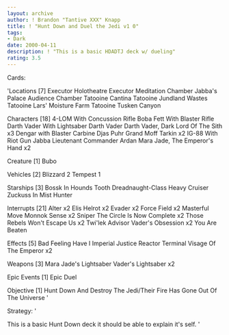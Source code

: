 ```yaml
---
layout: archive
author: ! Brandon "Tantive XXX" Knapp
title: ! "Hunt Down and Duel the Jedi v1 0"
tags:
- Dark
date: 2000-04-11
description: ! "This is a basic HDADTJ deck w/ dueling"
rating: 3.5
---
```

Cards: 

'Locations [7]
Executor Holotheatre
Executor Meditation Chamber
Jabba's Palace Audience Chamber
Tatooine Cantina
Tatooine Jundland Wastes
Tatooine Lars' Moisture Farm
Tatooine Tusken Canyon

Characters [18]
4-LOM With Concussion Rifle
Boba Fett With Blaster Rifle
Darth Vader With Lightsaber
Darth Vader
Darth Vader, Dark Lord Of The Sith x3
Dengar with Blaster Carbine
Djas Puhr
Grand Moff Tarkin x2
IG-88 With Riot Gun
Jabba
Lieutenant Commander Ardan
Mara Jade, The Emperor's Hand x2

Creature [1]
Bubo

Vehicles [2]
Blizzard 2
Tempest 1

Starships [3]
Bossk In Hounds Tooth
Dreadnaught-Class Heavy Cruiser
Zuckuss In Mist Hunter

Interrupts [21]
Alter x2
Elis Helrot x2
Evader x2
Force Field x2
Masterful Move
Monnok
Sense x2
Sniper
The Circle Is Now Complete x2
Those Rebels Won't Escape Us x2
Twi'lek Advisor
Vader's Obsession x2
You Are Beaten

Effects [5]
Bad Feeling Have I
Imperial Justice
Reactor Terminal
Visage Of The Emperor x2

Weapons [3]
Mara Jade's Lightsaber
Vader's Lightsaber x2

Epic Events [1]
Epic Duel

Objective [1]
Hunt Down And Destroy The Jedi/Their Fire Has Gone Out Of The Universe
'

Strategy: '

This is a basic Hunt Down deck it should be able to explain it's self. '